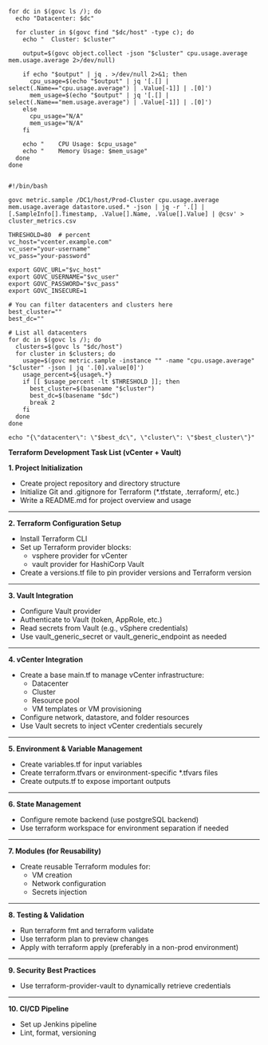 ```
for dc in $(govc ls /); do
  echo "Datacenter: $dc"

  for cluster in $(govc find "$dc/host" -type c); do
    echo "  Cluster: $cluster"

    output=$(govc object.collect -json "$cluster" cpu.usage.average mem.usage.average 2>/dev/null)

    if echo "$output" | jq . >/dev/null 2>&1; then
      cpu_usage=$(echo "$output" | jq '[.[] | select(.Name=="cpu.usage.average") | .Value[-1]] | .[0]')
      mem_usage=$(echo "$output" | jq '[.[] | select(.Name=="mem.usage.average") | .Value[-1]] | .[0]')
    else
      cpu_usage="N/A"
      mem_usage="N/A"
    fi

    echo "    CPU Usage: $cpu_usage"
    echo "    Memory Usage: $mem_usage"
  done
done


```
```
#!/bin/bash

govc metric.sample /DC1/host/Prod-Cluster cpu.usage.average mem.usage.average datastore.used.* -json | jq -r '.[] | [.SampleInfo[].Timestamp, .Value[].Name, .Value[].Value] | @csv' > cluster_metrics.csv

THRESHOLD=80  # percent
vc_host="vcenter.example.com"
vc_user="your-username"
vc_pass="your-password"

export GOVC_URL="$vc_host"
export GOVC_USERNAME="$vc_user"
export GOVC_PASSWORD="$vc_pass"
export GOVC_INSECURE=1

# You can filter datacenters and clusters here
best_cluster=""
best_dc=""

# List all datacenters
for dc in $(govc ls /); do
  clusters=$(govc ls "$dc/host")
  for cluster in $clusters; do
    usage=$(govc metric.sample -instance "" -name "cpu.usage.average" "$cluster" -json | jq '.[0].value[0]')
    usage_percent=${usage%.*}
    if [[ $usage_percent -lt $THRESHOLD ]]; then
      best_cluster=$(basename "$cluster")
      best_dc=$(basename "$dc")
      break 2
    fi
  done
done

echo "{\"datacenter\": \"$best_dc\", \"cluster\": \"$best_cluster\"}"

```

**Terraform Development Task List (vCenter + Vault)**

**1. Project Initialization**

* Create
  project repository and directory structure
* Initialize
  Git and .gitignore for Terraform (*.tfstate, .terraform/, etc.)
* Write
  a README.md for project overview and usage

---

**2. Terraform Configuration Setup**

* Install
  Terraform CLI
* Set
  up Terraform provider blocks:
  * vsphere
    provider for vCenter
  * vault
    provider for HashiCorp Vault
* Create
  a versions.tf file to pin provider versions and Terraform version

---

**3. Vault Integration**

* Configure
  Vault provider
* Authenticate
  to Vault (token, AppRole, etc.)
* Read
  secrets from Vault (e.g., vSphere credentials)
* Use vault_generic_secret
  or vault_generic_endpoint as needed

---

**4. vCenter Integration**

* Create
  a base main.tf to manage vCenter infrastructure:
  * Datacenter
  * Cluster
  * Resource
    pool
  * VM
    templates or VM provisioning
* Configure
  network, datastore, and folder resources
* Use
  Vault secrets to inject vCenter credentials securely

---

**5. Environment & Variable Management**

* Create
  variables.tf for input variables
* Create
  terraform.tfvars or environment-specific *.tfvars files
* Create
  outputs.tf to expose important outputs

---

**6. State Management**

* Configure
  remote backend (use postgreSQL backend)
* Use terraform
  workspace for environment separation if needed

---

**7. Modules (for Reusability)**

* Create
  reusable Terraform modules for:
  * VM
    creation
  * Network
    configuration
  * Secrets
    injection

---

**8. Testing & Validation**

* Run terraform
  fmt and terraform validate
* Use terraform
  plan to preview changes
* Apply
  with terraform apply (preferably in a non-prod environment)

---

**9. Security Best Practices**

* Use terraform-provider-vault
  to dynamically retrieve credentials

---

**10. CI/CD Pipeline**

* Set
  up Jenkins pipeline
* Lint,
  format, versioning
